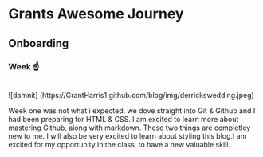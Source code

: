 # Grants Awesome Journey 
##  Onboarding 
### Week ☝️ 
<br>
![damnit] 
(https://GrantHarris1.github.com/blog/img/derrickswedding.jpeg)

<br>
<p>Week one was not what i expected. we dove straight into Git & Github and I had been preparing for HTML & CSS.
  I am excited to learn more about mastering Github, along with markdown. These two things are completley new to me. I will also be very excited to learn about styling this blog.I am excited for my opportunity in the class, to have a new valuable skill.</p>




